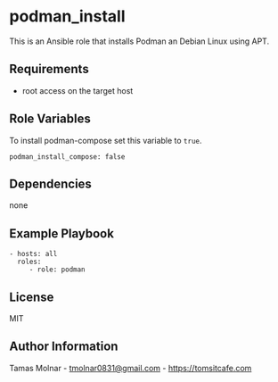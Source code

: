 # podman_install

This is an Ansible role that installs Podman an Debian Linux using APT.

## Requirements

- root access on the target host

## Role Variables

To install podman-compose set this variable to ```true```.

```
podman_install_compose: false
```

## Dependencies

none

## Example Playbook

    - hosts: all
      roles:
         - role: podman

## License

MIT

## Author Information

Tamas Molnar - tmolnar0831@gmail.com - https://tomsitcafe.com
